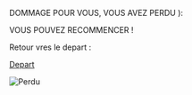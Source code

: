 
DOMMAGE POUR VOUS, VOUS AVEZ PERDU ): 

VOUS POUVEZ RECOMMENCER !

Retour vres le depart :

[Depart](https://github.com/indiaye18/TP2_Lab/blob/main/jeu-heros-Labyrinthe-Tour-Monde/index.md)


![Perdu](![Perdu](https://play-lh.googleusercontent.com/_OtBuzwsIbpRBQvh3ulJdExAJB0jgtG0f8X1AjGWJAObbRH-dNDpC_2vkF4eOOP3B_E=w240-h480))





